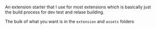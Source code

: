 An extension starter that I use for most extensions which is basically just the build process for dev test and relase building.

The bulk of what you want is in the `extension` and `assets` folders
